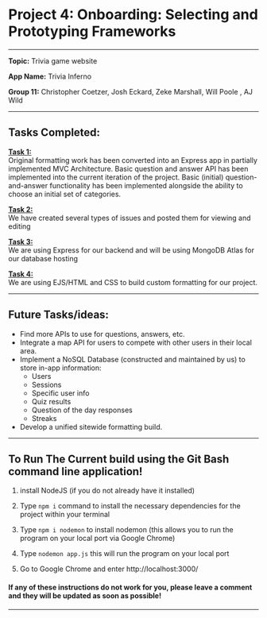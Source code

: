 # <H1> Project 4: Onboarding: Selecting and Prototyping Frameworks </H1>

---------------------------------------------------------------------------------------------------------------------------------

**Topic:** Trivia game website

**App Name:** Trivia Inferno

**Group 11:** Christopher Coetzer, Josh Eckard, Zeke Marshall, Will Poole , AJ Wild

---------------------------------------------------------------------------------------------------------------------------------

<H2> Tasks Completed: </H2>

<ins>**Task 1:**</ins>\
Original formatting work has been converted into an Express app in partially implemented MVC Architecture.
Basic question and answer API has been implemented into the current iteration of the project.
Basic (initial) question-and-answer functionality has been implemented alongside the ability to choose an initial set of categories. 

<ins>**Task 2:**</ins>\
We have created several types of issues and posted them for viewing and editing

<ins>**Task 3:**</ins>\
We are using Express for our backend and will be using MongoDB Atlas for our database hosting

<ins>**Task 4:**</ins>\
We are using EJS/HTML and CSS to build custom formatting for our project.

---------------------------------------------------------------------------------------------------------------------------------

## Future Tasks/ideas:

- Find more APIs to use for questions, answers, etc.
- Integrate a map API for users to compete with other users in their local area.
- Implement a NoSQL Database (constructed and maintained by us) to store in-app information:
  - Users
  - Sessions
  - Specific user info
  - Quiz results
  - Question of the day responses
  - Streaks
- Develop a unified sitewide formatting build.

---------------------------------------------------------------------------------------------------------------------------------

## To Run The Current build using the Git Bash command line application!

1. install NodeJS (if you do not already have it installed)

2. Type <code>npm i</code> command to install the necessary dependencies for the project within your terminal

3. Type <code>npm i nodemon</code> to install nodemon (this allows you to run the program on your local port via Google Chrome)

4. Type <code>nodemon app.js</code> this will run the program on your local port 

5. Go to Google Chrome and enter http://localhost:3000/

<H4> If any of these instructions do not work for you, please leave a comment and they will be updated as soon as possible! </H4>

---------------------------------------------------------------------------------------------------------------------------------

